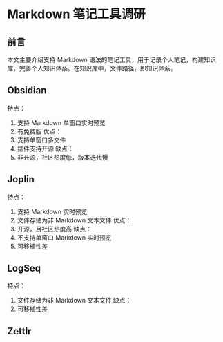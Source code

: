 # Markdown 笔记工具调研

## 前言

本文主要介绍支持 Markdown 语法的笔记工具，用于记录个人笔记，构建知识库，完善个人知识体系。在知识库中，文件路径，即知识体系。


## Obsidian

特点：
1. 支持 Markdown 单窗口实时预览
2. 有免费版
优点：
1. 支持单窗口多文件
2. 插件支持开源
缺点：
1. 非开源，社区热度低，版本迭代慢

## Joplin

特点：
1. 支持 Markdown 实时预览
2. 文件存储为非 Markdown 文本文件
优点：
1. 开源，且社区热度高
缺点：
1. 不支持单窗口 Markdown 实时预览
2. 可移植性差

## LogSeq

特点：
1. 文件存储为非 Markdown 文本文件
缺点：
1. 可移植性差

## Zettlr


